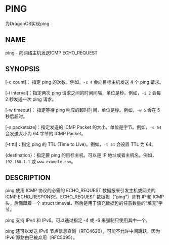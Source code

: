 # PING
为DragonOS实现ping
## NAME
ping - 向网络主机发送ICMP ECHO_REQUEST
## SYNOPSIS
[-c count]： 指定 ping 的次数。例如，`-c 4` 会向目标主机发送 4 个 ping 请求。

[-i interval]：指定两次 ping 请求之间的时间间隔，单位是秒。例如，`-i 2` 会每 2 秒发送一次 ping 请求。

[-w timeout]： 指定等待 ping 响应的超时时间，单位是秒。例如，`-w 5` 会在 5 秒后超时。

[-s packetsize]：指定发送的 ICMP Packet 的大小，单位是字节。例如，`-s 64` 会发送大小为 64 字节的 ICMP Packet。

[-t ttl]：指定 ping 的 TTL (Time to Live)。例如，`-t 64` 会设置 TTL 为 64。

{destination}：指定要 ping 的目标主机。可以是 IP 地址或者主机名。例如，`192.168.1.1` 或 `www.example.com`。

## DESCRIPTION
ping 使用 ICMP 协议的必需的 ECHO_REQUEST 数据报来引发主机或网关的 ICMP ECHO_RESPONSE。ECHO_REQUEST 数据报（“ping”）具有 IP 和 ICMP 头，后面跟着一个 struct timeval，然后是用于填充数据包的任意数量的“填充”字节。

ping 支持 IPv4 和 IPv6。可以通过指定 -4 或 -6 来强制只使用其中一个。

ping 还可以发送 IPv6 节点信息查询（RFC4620）。可能不允许中间跳跃，因为 IPv6 源路由已被弃用（RFC5095）。
